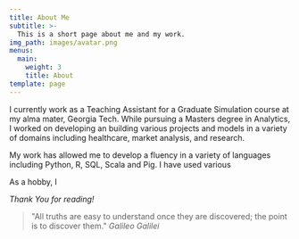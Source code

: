 ```yaml
---
title: About Me
subtitle: >-
  This is a short page about me and my work.
img_path: images/avatar.png
menus:
  main:
    weight: 3
    title: About
template: page
---
```


I currently work as a Teaching Assistant for a Graduate Simulation course at my alma mater, Georgia Tech. While pursuing a Masters degree in Analytics, I worked on developing an building various projects and models in a variety of domains including healthcare, market analysis, and research.

My work has allowed me to develop a fluency in a variety of languages including Python, R, SQL, Scala and Pig. I have used various

As a hobby, I

_Thank You for reading!_

> "All truths are easy to understand once they are discovered; the point is to discover them."
> <cite>Galileo Galilei</cite>
